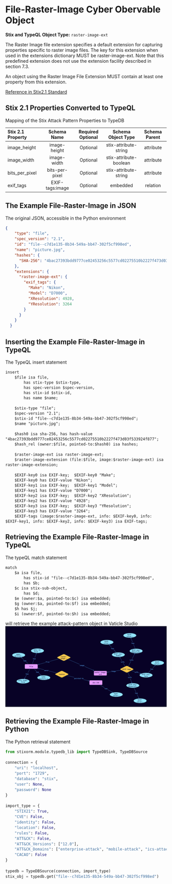 # File-Raster-Image Cyber Obervable Object

**Stix and TypeQL Object Type:**  `raster-image-ext`

The Raster Image file extension specifies a default extension for capturing properties specific to raster image files. The key for this extension when used in the extensions dictionary MUST be raster-image-ext. Note that this predefined extension does not use the extension facility described in section 7.3.

An object using the Raster Image File Extension MUST contain at least one property from this extension.

[Reference in Stix2.1 Standard](https://docs.oasis-open.org/cti/stix/v2.1/os/stix-v2.1-os.html#_u5z7i2ox8w4x)
## Stix 2.1 Properties Converted to TypeQL
Mapping of the Stix Attack Pattern Properties to TypeDB

|  Stix 2.1 Property    |           Schema Name             | Required  Optional  |      Schema Object Type | Schema Parent  |
|:--------------------|:--------------------------------:|:------------------:|:------------------------:|:-------------:|
| image_height |image-height |      Optional       |  stix-attribute-string    |   attribute    |
| image_width |image-width |      Optional       |  stix-attribute-boolean    |   attribute    |
| bits_per_pixel |bits-per-pixel |      Optional       |  stix-attribute-string    |   attribute    |
| exif_tags |EXIF-tags:image |      Optional       |   embedded     |relation |

## The Example File-Raster-Image in JSON
The original JSON, accessible in the Python environment
```json
{
    "type": "file",  
    "spec_version": "2.1",  
    "id": "file--c7d1e135-8b34-549a-bb47-302f5cf998ed",  
    "name": "picture.jpg",  
    "hashes": {  
      "SHA-256": "4bac27393bdd9777ce02453256c5577cd02275510b2227f473d03f533924f877"  
    },  
    "extensions": {  
      "raster-image-ext": {  
        "exif_tags": {  
          "Make": "Nikon",  
          "Model": "D7000",  
          "XResolution": 4928,  
          "YResolution": 3264  
        }  
      }  
    }  
  }
```


## Inserting the Example File-Raster-Image in TypeQL
The TypeQL insert statement
```typeql
insert 
    $file isa file,
        has stix-type $stix-type,
        has spec-version $spec-version,
        has stix-id $stix-id,
        has name $name;
    
    $stix-type "file";
    $spec-version "2.1";
    $stix-id "file--c7d1e135-8b34-549a-bb47-302f5cf998ed";
    $name "picture.jpg";
    
    $hash0 isa sha-256, has hash-value "4bac27393bdd9777ce02453256c5577cd02275510b2227f473d03f533924f877";
    $hash_rel (owner:$file, pointed-to:$hash0) isa hashes;
    
    $raster-image-ext isa raster-image-ext;
    $raster-image-extension (file:$file, image:$raster-image-ext) isa raster-image-extension;
    
    $EXIF-key0 isa EXIF-key;  $EXIF-key0 "Make";
    $EXIF-key0 has EXIF-value "Nikon";
    $EXIF-key1 isa EXIF-key;  $EXIF-key1 "Model";
    $EXIF-key1 has EXIF-value "D7000";
    $EXIF-key2 isa EXIF-key;  $EXIF-key2 "XResolution";
    $EXIF-key2 has EXIF-value "4928";
    $EXIF-key3 isa EXIF-key;  $EXIF-key3 "YResolution";
    $EXIF-key3 has EXIF-value "3264";
    $EXIF-tags (image:$raster-image-ext, info: $EXIF-key0, info: $EXIF-key1, info: $EXIF-key2, info: $EXIF-key3) isa EXIF-tags;
```

## Retrieving the Example File-Raster-Image in TypeQL
The typeQL match statement

```typeql
match
    $a isa file,
        has stix-id "file--c7d1e135-8b34-549a-bb47-302f5cf998ed",
        has $b;
    $c isa stix-sub-object,
        has $d;
    $e (owner:$a, pointed-to:$c) isa embedded;
    $g (owner:$a, pointed-to:$f) isa embedded;
    $h has $j;
    $i (owner:$f, pointed-to:$h) isa embedded;
```


will retrieve the example attack-pattern object in Vaticle Studio
![File-Raster-Image Example](./img/file-image.png)

## Retrieving the Example File-Raster-Image  in Python
The Python retrieval statement

```python
from stixorm.module.typedb_lib import TypeDBSink, TypeDBSource

connection = {
    "uri": "localhost",
    "port": "1729",
    "database": "stix",
    "user": None,
    "password": None
}

import_type = {
    "STIX21": True,
    "CVE": False,
    "identity": False,
    "location": False,
    "rules": False,
    "ATT&CK": False,
    "ATT&CK_Versions": ["12.0"],
    "ATT&CK_Domains": ["enterprise-attack", "mobile-attack", "ics-attack"],
    "CACAO": False
}

typedb = TypeDBSource(connection, import_type)
stix_obj = typedb.get("file--c7d1e135-8b34-549a-bb47-302f5cf998ed")
```

